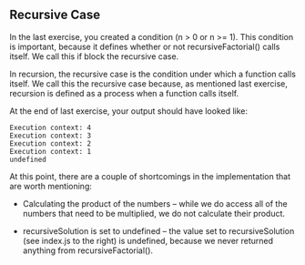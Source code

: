 ## Recursive Case

In the last exercise, you created a condition (n > 0 or n >= 1). This condition is important, because it defines whether or not recursiveFactorial() calls itself. We call this if block the recursive case.

In recursion, the recursive case is the condition under which a function calls itself. We call this the recursive case because, as mentioned last exercise, recursion is defined as a process when a function calls itself.

At the end of last exercise, your output should have looked like:

```
Execution context: 4
Execution context: 3
Execution context: 2
Execution context: 1
undefined

```

At this point, there are a couple of shortcomings in the implementation that are worth mentioning:

- Calculating the product of the numbers – while we do access all of the numbers that need to be multiplied, we do not calculate their product.

- recursiveSolution is set to undefined – the value set to recursiveSolution (see index.js to the right) is undefined, because we never returned anything from recursiveFactorial().
